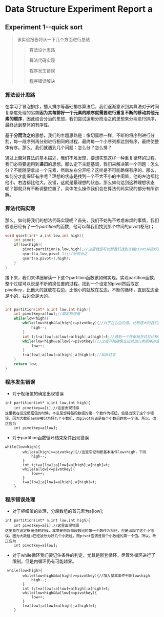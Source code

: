 # Data Structure Experiment Report a

## Experiment 1--quick sort

> 该实验报告将从一下几个方面进行总结
>
> > 算法设计思路
> >
> > 算法代码实现
> >
> > 程序发生错误
> >
> > 程序错误解决

### 算法设计思路

​	在学习了冒泡排序，插入排序等基础排序算法后，我们逐渐意识到其算法对于时间复杂度处理的劣势**因为其每排好一个元素的顺序就需要进行重复不断的移动其他元素的顺序**，因此结合分治的思想，我们尝试运用分而治之的思想来分块进行排序，最终达到整体的有序性。

​	基于**分而治之**的思想，我们的主题思路是：像切蛋糕一样，不断的将序列进行分割，每一段序列再分别进行相同的过程，最终每一个小序列都达到有序，最终使整体有序。那么，我们就遇到几个问题：怎么分？怎么排？

​	通过上面对算法的基本描述，我们不难发现，要想实现这样一种重复循环的过程，我们必将要运用到**递归**的思想。那么定下主题基调，我们来解决第一个问题：怎么分？不能随便拿出一个元素，然后左右分开吧？这样是不可能确保有序的。那么，如何分才能保证有序呢？理想的状态是找到一个不大不小的中间值，他的左边都比他小，右边都比他大。没错，这就是最理想的状态。那么如何达到这种理想状态呢？那就只有不断调整位置了，具体怎么操作我们会在算法代码实现的部分有所讲解。

### 算法代码实现

​	那么，如何将我们的想法代码实现呢？首先，我们不妨先不考虑麻烦的事情，我们假设已经有了一个*partition*的函数，他可以帮我们找到那个中间的pivot(枢纽)；

```c
void qsort(int* a,int low,int high){
    int pivot;
    if(low<high){
        pivot=partition(a,low,high);//这里就是可以帮我们找到关键pivot并排好序列的函数。
        qsort(a,low,pivot-1);//分而治之
        qsort(a,pivot+1,high);
    }
}
```

​	接下来，我们来详细解读一下这个partition函数该如何实现。实现partition函数，整个过程可以说是不断的换位置的过程。找到一个设定的pivot然后取定pivotkey，比他大的就放在右边，比他小的就放在左边。不断的循环，直到左边全是小的，右边全是大的。

```c

int partition(int* a,int low,int high){
    int pivotkey=a[low];//取定枢纽值
    while(low<high){
        while(low<high&&a[high]>=pivotkey){//对于在右边的值，比枢纽大的我们就不必管
            high--;
        }
        int t;t=a[low];a[low]=a[high];a[high]=t;//遇到一个在枢纽左边且比枢纽大的，那我们必须采取措施把他放在右边
        while(low<high&&a[low]<=pivotkey){//之后开始确保左边其他元素顺序的合法性
            low++;
        }
        t=a[low];a[low]=a[high];a[high]=t;//如此往复
    }
    return low;
}
```

### 程序发生错误

* 对于枢纽值的确定出现错误

```mistake
int partition(int* a,int low,int high){
    int pivotkey=a[i];//这里出现错误
这里我在设定枢纽值的时候，本意是想将每段数组的第一个数作为枢纽，但是出现了这个小错误，因为大数组a已经被分为好几个小数组，而pivot应该是每个小数组的第一个值。所以，改正应为
	int pivotkey=a[low];
```

* 对于partition函数循环结束条件出现错误

~~~mistake
while(low<high){
        while(a[high]>=pivotkey){//这里忘记判断基本条件low<high，下同
            high--;
        }
        int t;t=a[low];a[low]=a[high];a[high]=t;
        while(a[low]<=pivotkey){
            low++;
        }
        t=a[low];a[low]=a[high];a[high]=t;
    }
~~~

### 程序错误处理

* 对于枢纽值的处理，分段数组的首元素为a[low];

~~~amended
int partition(int* a,int low,int high){
    int pivotkey=a[i];//这里出现错误
这里我在设定枢纽值的时候，本意是想将每段数组的第一个数作为枢纽，但是出现了这个小错误，因为大数组a已经被分为好几个小数组，而pivot应该是每个小数组的第一个值。所以，改正应为
	int pivotkey=a[low];
~~~

* 对于while循环我们要记住条件的判定，尤其是嵌套循环，尽管外循环进行了限制，但是内循环仍有可能越界。

~~~amended
 while(low<high){
        while(low<high&&a[high]>=pivotkey){//加入基本条件判断low<high
            high--;
        }
        int t;t=a[low];a[low]=a[high];a[high]=t;
        while(low<high&&a[low]<=pivotkey){
            low++;
        }
        t=a[low];a[low]=a[high];a[high]=t;
    }
~~~




























